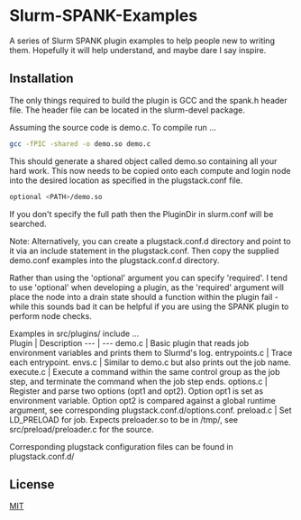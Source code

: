 # Slurm-SPANK-Examples
A series of Slurm SPANK plugin examples to help people new to writing them. Hopefully it will help understand, and maybe dare I say inspire.

## Installation
The only things required to build the plugin is GCC and the spank.h header file. The header file can be located in the slurm-devel package.

Assuming the source code is demo.c. To compile run ...
```bash
gcc -fPIC -shared -o demo.so demo.c
```
This should generate a shared object called demo.so containing all your hard work. This now needs to be copied onto each compute and login node into the desired location as specified in the plugstack.conf file.
```bash
optional <PATH>/demo.so
```
If you don't specify the full path then the PluginDir in slurm.conf will be searched.

Note: Alternatively, you can create a plugstack.conf.d directory and point to it via an include statement in the plugstack.conf. Then copy the supplied demo.conf examples into the plugstack.conf.d directory.

Rather than using the 'optional' argument you can specify 'required'. I tend to use 'optional' when developing a plugin, as the 'required' argument will place the node into a drain state should a function within the plugin fail - while this sounds bad it can be helpful if you are using the SPANK plugin to perform node checks.

Examples in src/plugins/ include ...  
Plugin | Description
--- | ---
demo.c | Basic plugin that reads job environment variables and prints them to Slurmd's log.
entrypoints.c | Trace each entrypoint.
envs.c | Similar to demo.c but also prints out the job name.
execute.c | Execute a command within the same control group as the job step, and terminate the command when the job step ends.
options.c | Register and parse two options (opt1 and opt2). Option opt1 is set as environment variable. Option opt2 is compared against a global runtime argument, see corresponding plugstack.conf.d/options.conf.
preload.c | Set LD_PRELOAD for job. Expects preloader.so to be in /tmp/, see src/preload/preloader.c for the source.

Corresponding plugstack configuration files can be found in plugstack.conf.d/

## License
[MIT](https://github.com/UEA-RSCS/Slurm-SPANK-Examples/blob/main/LICENSE)

